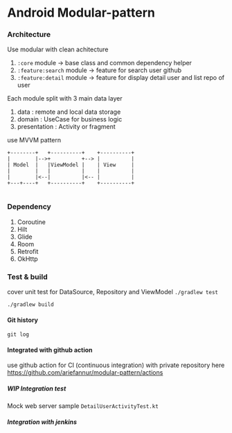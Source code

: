 # Android Modular-pattern

### Architecture 
Use modular with clean achitecture 
1. `:core` module -> base class and common dependency helper
2. `:feature:search` module -> feature for search user github
2. `:feature:detail` module -> feature for display detail user and list repo of user

Each module split with 3 main data layer
1. data : remote and local data storage 
2. domain : UseCase for business logic 
3. presentation : Activity or fragment 

use MVVM pattern

  ```ditaa {cmd=true args=["-E"]}
  +--------+   +----------+    +----------+
  |        |-->+          +--> |          |
  | Model  |   |ViewModel |    | View     |
  |        |   |          |    |          |
  |        |<--|          |<-- |          |
  +---+----+   +----------+    +----------+
   
  ```
### Dependency
1. Coroutine
2. Hilt 
3. Glide
4. Room
5. Retrofit
6. OkHttp

### Test & build

cover unit test for DataSource, Repository and ViewModel
`./gradlew test`

`./gradlew build`

#### Git history
`git log`

#### Integrated with github action
use github action for CI (continuous integration) with private repository here https://github.com/ariefannur/modular-pattern/actions

##### WIP Integration test

Mock web server sample `DetailUserActivityTest.kt`

##### Integration with jenkins